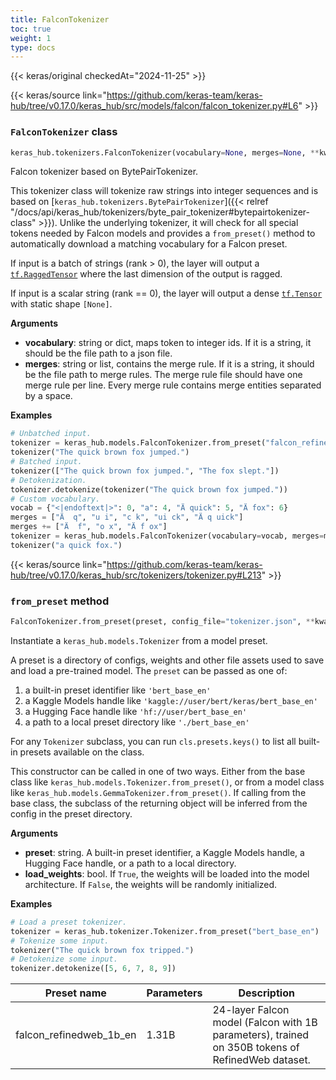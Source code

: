 ```yaml
---
title: FalconTokenizer
toc: true
weight: 1
type: docs
---
```


{{< keras/original checkedAt="2024-11-25" >}}

{{< keras/source link="https://github.com/keras-team/keras-hub/tree/v0.17.0/keras_hub/src/models/falcon/falcon_tokenizer.py#L6" >}}

### `FalconTokenizer` class

```python
keras_hub.tokenizers.FalconTokenizer(vocabulary=None, merges=None, **kwargs)
```

Falcon tokenizer based on BytePairTokenizer.

This tokenizer class will tokenize raw strings into integer sequences and
is based on [`keras_hub.tokenizers.BytePairTokenizer`]({{< relref "/docs/api/keras_hub/tokenizers/byte_pair_tokenizer#bytepairtokenizer-class" >}}). Unlike the
underlying tokenizer, it will check for all special tokens needed by Falcon
models and provides a `from_preset()` method to automatically download
a matching vocabulary for a Falcon preset.

If input is a batch of strings (rank > 0), the layer will output a
[`tf.RaggedTensor`](https://www.tensorflow.org/api_docs/python/tf/RaggedTensor) where the last dimension of the output is ragged.

If input is a scalar string (rank == 0), the layer will output a dense
[`tf.Tensor`](https://www.tensorflow.org/api_docs/python/tf/Tensor) with static shape `[None]`.

**Arguments**

- **vocabulary**: string or dict, maps token to integer ids. If it is a
  string, it should be the file path to a json file.
- **merges**: string or list, contains the merge rule. If it is a string,
  it should be the file path to merge rules. The merge rule file
  should have one merge rule per line. Every merge rule contains
  merge entities separated by a space.

**Examples**

```python
# Unbatched input.
tokenizer = keras_hub.models.FalconTokenizer.from_preset("falcon_refinedweb_1b_en")
tokenizer("The quick brown fox jumped.")
# Batched input.
tokenizer(["The quick brown fox jumped.", "The fox slept."])
# Detokenization.
tokenizer.detokenize(tokenizer("The quick brown fox jumped."))
# Custom vocabulary.
vocab = {"<|endoftext|>": 0, "a": 4, "Ä quick": 5, "Ä fox": 6}
merges = ["Ä  q", "u i", "c k", "ui ck", "Ä q uick"]
merges += ["Ä  f", "o x", "Ä f ox"]
tokenizer = keras_hub.models.FalconTokenizer(vocabulary=vocab, merges=merges)
tokenizer("a quick fox.")
```

{{< keras/source link="https://github.com/keras-team/keras-hub/tree/v0.17.0/keras_hub/src/tokenizers/tokenizer.py#L213" >}}

### `from_preset` method

```python
FalconTokenizer.from_preset(preset, config_file="tokenizer.json", **kwargs)
```

Instantiate a `keras_hub.models.Tokenizer` from a model preset.

A preset is a directory of configs, weights and other file assets used
to save and load a pre-trained model. The `preset` can be passed as
one of:

1. a built-in preset identifier like `'bert_base_en'`
2. a Kaggle Models handle like `'kaggle://user/bert/keras/bert_base_en'`
3. a Hugging Face handle like `'hf://user/bert_base_en'`
4. a path to a local preset directory like `'./bert_base_en'`

For any `Tokenizer` subclass, you can run `cls.presets.keys()` to list
all built-in presets available on the class.

This constructor can be called in one of two ways. Either from the base
class like `keras_hub.models.Tokenizer.from_preset()`, or from
a model class like `keras_hub.models.GemmaTokenizer.from_preset()`.
If calling from the base class, the subclass of the returning object
will be inferred from the config in the preset directory.

**Arguments**

- **preset**: string. A built-in preset identifier, a Kaggle Models
  handle, a Hugging Face handle, or a path to a local directory.
- **load_weights**: bool. If `True`, the weights will be loaded into the
  model architecture. If `False`, the weights will be randomly
  initialized.

**Examples**

```python
# Load a preset tokenizer.
tokenizer = keras_hub.tokenizer.Tokenizer.from_preset("bert_base_en")
# Tokenize some input.
tokenizer("The quick brown fox tripped.")
# Detokenize some input.
tokenizer.detokenize([5, 6, 7, 8, 9])
```

| Preset name             | Parameters | Description                                                                                      |
| ----------------------- | ---------- | ------------------------------------------------------------------------------------------------ |
| falcon_refinedweb_1b_en | 1.31B      | 24-layer Falcon model (Falcon with 1B parameters), trained on 350B tokens of RefinedWeb dataset. |
